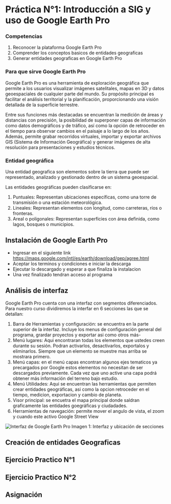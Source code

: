 # Práctica N°1: Introducción a SIG y uso de Google Earth Pro

### Competencias
1. Reconocer la plataforma Google Earth Pro
2. Comprender los conceptos basicos de entidades geograficas
3. Generar entidades geograficas en Google Earth Pro
   
### Para que sirve Google Earth Pro

Google Earth Pro es una herramienta de exploración geográfica que permite a los usuarios visualizar imágenes satelitales, mapas en 3D y datos geoespaciales de cualquier parte del mundo. Su propósito principal es facilitar el análisis territorial y la planificación, proporcionando una visión detallada de la superficie terrestre.

Entre sus funciones más destacadas se encuentran la medición de áreas y distancias con precisión, la posibilidad de superponer capas de información como datos demográficos y de tráfico, así como la opción de retroceder en el tiempo para observar cambios en el paisaje a lo largo de los años. Además, permite grabar recorridos virtuales, importar y exportar archivos GIS (Sistema de Información Geográfica) y generar imágenes de alta resolución para presentaciones y estudios técnicos.

### Entidad geográfica

Una entidad geografica son elementos sobre la tierra que puede ser representado, analizado y gestionado dentro de un sistema geoespacial.

Las entidades geográficas pueden clasificarse en:

1. Puntuales: Representan ubicaciones específicas, como una torre de transmisión o una estación meteorológica.
2. Lineales: Representan elementos con longitud, como carreteras, ríos o fronteras.
3. Areal o poligonales: Representan superficies con área definida, como lagos, bosques o municipios.

## Instalación de Google Earth Pro
 + Ingresar en el siguiente link https://maps.google.com/intl/es/earth/download/gep/agree.html
 + Aceptar los terminos y condiciones e iniciar la descarga
 + Ejecutar lo descargado y esperar a que finaliza la instalacion
 + Una vez finalizado tendran acceso al programa

## Análisis de interfaz
Google Earth Pro cuenta con una interfaz con segmentos diferenciados. Para nuestro curso dividiremos la interfar en 6 secciones las que se detallan:

1. Barra de Herramientas y configuración: se encuentra en la parte superior de la interfaz. Incluye los menus de configuración general del programa, grardar proyectos y exportar asi como otros más-
2. Menú lugares: Aqui encontraran todas los elementos que ustedes creen durante su sesión. Podran activarlos, desactivarlos, exportalos y eliminarlos. Siempre que un elemento se muestre mas arriba se mostrara primero.
3. Menú capas: en el menú capas encontran algunos ejes tematicos ya precargados por Google estos elementos no necesitan de ser descargados previamente. Cada vez que uno active una capa podrá obtener más información del terreno bajo estudio.
4. Menú Utilidades: Aqui se encuentran las herramientas que permiten crear entidades geográficas, asi como la opcion retroceder en el tiempo, medicion, exportacion y cambio de planeta.
5. Visor principal: se encuetra el mapa principal donde saldran graficamente las entidades goegráficas y ciudadades. 
6. Herramientas de navegación: permite mover el angulo de vista, el zoom y cuando este activo Google Street View 

![Interfaz de Google Earth Pro](https://github.com/RealGuyab/Qgis/blob/main/Pr%C3%A1cticas/Practica_1/imagenes/gep_interfaz.png)
Imagen 1: Interfaz y ubicación de secciones

## Creación de entidades Geograficas

## Ejercicio Practico N°1

## Ejercicio Practico N°2

## Asignación 
